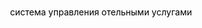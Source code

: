 <br/>
<p align="center">
  <a href="#" style="text-decoration: none;color:#000;>
     <p>MyRoom</p>
  </a>

  <h2 align="center">
    система управления отельными услугами
    <br/>
    <br/>
  </h2>
</p>
